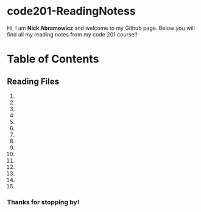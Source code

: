 # code201-ReadingNotess

Hi, I am **Nick Abramowicz** and welcome to my Github page. Below you will find all my reading notes from my code 201 course!!

# Table of Contents

## Reading Files

1.
1.
1.
1.
1.
1.
1.
1.
1.
1.
1.
1.
1.
1.
1.

### Thanks for stopping by!
